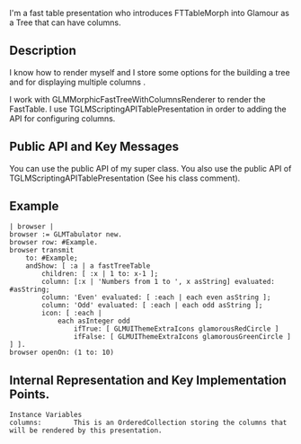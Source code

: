 I'm a fast table presentation who introduces FTTableMorph into Glamour  as a Tree that can have columns. 

Description
--------------------

I know how to render myself and I store some options for the building a tree and for displaying multiple columns .  

I work with GLMMorphicFastTreeWithColumnsRenderer to render the FastTable. I use TGLMScriptingAPITablePresentation in order to adding the API for configuring columns. 

Public API and Key Messages
--------------------

You can use the public API of my super class. You also use the public API of TGLMScriptingAPITablePresentation (See his class comment).

Example
--------------------
	
	| browser |
	browser := GLMTabulator new.
	browser row: #Example.
	browser transmit
		to: #Example;
		andShow: [ :a | a fastTreeTable 
			children: [ :x | 1 to: x-1 ];
			column: [:x | 'Numbers from 1 to ', x asString] evaluated: #asString;
			column: 'Even' evaluated: [ :each | each even asString ];
			column: 'Odd' evaluated: [ :each | each odd asString ];
			icon: [ :each | 
				each asInteger odd
					ifTrue: [ GLMUIThemeExtraIcons glamorousRedCircle ]
					ifFalse: [ GLMUIThemeExtraIcons glamorousGreenCircle ] ] ].
	browser openOn: (1 to: 10)

Internal Representation and Key Implementation Points.
--------------------

    Instance Variables
	columns:		This is an OrderedCollection storing the columns that will be rendered by this presentation.
